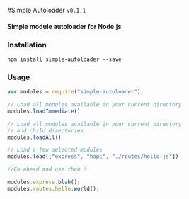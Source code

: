 #Simple Autoloader `v0.1.1`
#### Simple module autoloader for Node.js

### Installation
`npm install simple-autoloader --save`

### Usage

```js
var modules = require("simple-autoloader");

// Load all modules available in your current directory
modules.loadImmediate()

// Load all modules available in your current directory
// and child directories
modules.loadAll()

// Load a few selected modules
modules.load(["express", "hapi", "./routes/hello.js"])

//Go ahead and use them !

modules.express.blah();
modules.routes.hello.world();

```

